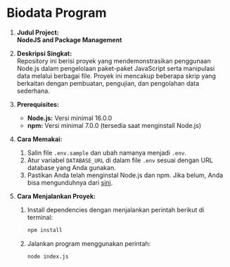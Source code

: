 # Biodata Program

1. **Judul Project:**  
   **NodeJS and Package Management**

2. **Deskripsi Singkat:**  
   Repository ini berisi proyek yang mendemonstrasikan penggunaan Node.js dalam pengelolaan paket-paket JavaScript serta manipulasi data melalui berbagai file. Proyek ini mencakup beberapa skrip yang berkaitan dengan pembuatan, pengujian, dan pengolahan data sederhana.

3. **Prerequisites:**  
   - **Node.js:** Versi minimal 16.0.0  
   - **npm:** Versi minimal 7.0.0 (tersedia saat menginstall Node.js)

4. **Cara Memakai:**  
   1. Salin file `.env.sample` dan ubah namanya menjadi `.env`.  
   2. Atur variabel `DATABASE_URL` di dalam file `.env` sesuai dengan URL database yang Anda gunakan.  
   3. Pastikan Anda telah menginstal Node.js dan npm. Jika belum, Anda bisa mengunduhnya dari [sini](https://nodejs.org/).

5. **Cara Menjalankan Proyek:**
   1. Install dependencies dengan menjalankan perintah berikut di terminal:  
      ```bash
      npm install
      ```
   2. Jalankan program menggunakan perintah:  
      ```bash
      node index.js
      ```
